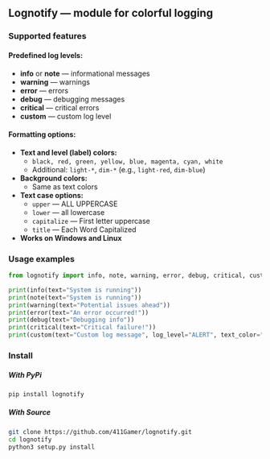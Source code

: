 ## **Lognotify** — module for colorful logging

### **Supported features**
#### **Predefined log levels:**
- **info** or **note** — informational messages
- **warning** — warnings
- **error** — errors
- **debug** — debugging messages
- **critical** — critical errors
- **custom** — custom log level

#### **Formatting options:**
- **Text and level (label) colors:**
    - `black, red, green, yellow, blue, magenta, cyan, white`
    - Additional: `light-*`, `dim-*` (e.g., `light-red`, `dim-blue`)
- **Background colors:**
    - Same as text colors
- **Text case options:**
    - `upper` — ALL UPPERCASE
    - `lower` — all lowercase
    - `capitalize` — First letter uppercase
    - `title` — Each Word Capitalized
- **Works on Windows and Linux**

### **Usage examples**
```python
from lognotify import info, note, warning, error, debug, critical, custom

print(info(text="System is running"))
print(note(text="System is running"))
print(warning(text="Potential issues ahead"))
print(error(text="An error occurred!"))
print(debug(text="Debugging info"))
print(critical(text="Critical failure!"))
print(custom(text="Custom log message", log_level="ALERT", text_color="magenta", letter_color="red", text_back="black", letter_back="white", text_case="title", letter_case="upper")
```

### **Install**

##### With PyPi
```python
pip install lognotify
```

##### With Source
```bash
git clone https://github.com/411Gamer/lognotify.git
cd lognotify
python3 setup.py install
```

